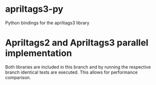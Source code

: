 # apriltags3-py
Python bindings for the apriltags3 library

# Apriltags2 and Apriltags3 parallel implementation
Both libraries are included in this branch and by running the respective branch identical tests are executed. This allows for performance comparison.
